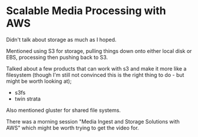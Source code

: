 # Scalable Media Processing with AWS

Didn't talk about storage as much as I hoped.

Mentioned using S3 for storage, pulling things down onto either local
disk or EBS, processing then pushing back to S3.

Talked about a few products that can work with s3 and make it more like
a filesystem (though I'm still not convinced this is the right thing to
do - but might be worth looking at);

* s3fs
* twin strata

Also mentioned gluster for shared file systems.

There was a morning session "Media Ingest and Storage Solutions with
AWS" which might be worth trying to get the video for.

